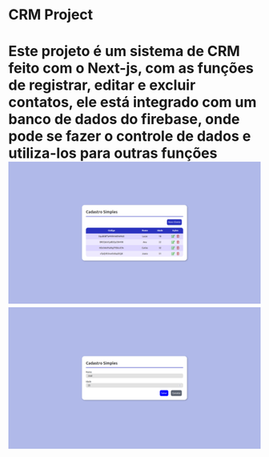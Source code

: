 <h1>CRM Project<h1>
Este projeto é um sistema de CRM feito com o Next-js, com as funções de registrar, editar e excluir contatos, ele está integrado com um banco de dados do firebase, onde pode se fazer o controle de dados e utiliza-los para outras funções
  <br/>
  <img src="https://github.com/lulucasalves/crm-project/blob/main/.github/imagem-1.png">
    <img src="https://github.com/lulucasalves/crm-project/blob/main/.github/imagem-2.png">
